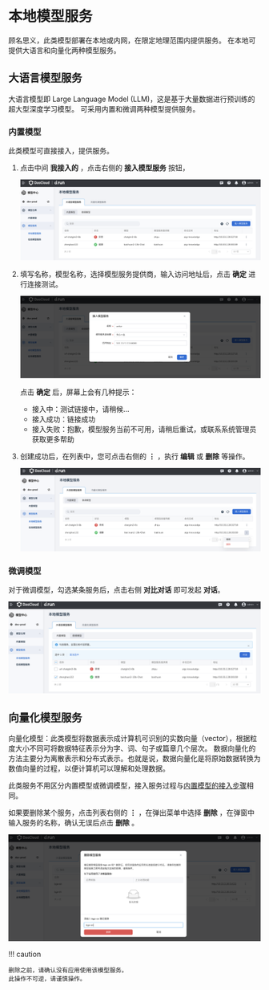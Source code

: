 # 本地模型服务

顾名思义，此类模型部署在本地或内网，在限定地理范围内提供服务。
在本地可提供大语言和向量化两种模型服务。

## 大语言模型服务

大语言模型即 Large Language Model (LLM)，这是基于大量数据进行预训练的超大型深度学习模型。
可采用内置和微调两种模型提供服务。

### 内置模型

此类模型可直接接入，提供服务。

1. 点击中间 **我接入的** ，点击右侧的 **接入模型服务** 按钮，

    ![接入模型服务](../images/local01.png)

1. 填写名称，模型名称，选择模型服务提供商，输入访问地址后，点击 **确定** 进行连接测试。

    ![填写信息](../images/local02.png)

    点击 **确定** 后，屏幕上会有几种提示：

    - 接入中：测试链接中，请稍候…
    - 接入成功：链接成功
    - 接入失败：抱歉，模型服务当前不可用，请稍后重试，或联系系统管理员获取更多帮助

1. 创建成功后，在列表中，您可点击右侧的 **⋮** ，执行 **编辑** 或 **删除** 等操作。

    ![更多操作](../images/local03.png)

### 微调模型

对于微调模型，勾选某条服务后，点击右侧 **对比对话** 即可发起 **对话**。

![微调模型对话](../images/local04.png)

## 向量化模型服务

向量化模型：此类模型将数据表示成计算机可识别的实数向量（vector），根据粒度大小不同可将数据特征表示分为字、词、句子或篇章几个层次。
数据向量化的方法主要分为离散表示和分布式表示。也就是说，数据向量化是将原始数据转换为数值向量的过程，以便计算机可以理解和处理数据。

此类服务不用区分内置模型或微调模型，接入服务过程与[内置模型的接入步骤](#_3)相同。

如果要删除某个服务，点击列表右侧的 **⋮** ，在弹出菜单中选择 **删除** ，在弹窗中输入服务的名称，确认无误后点击 **删除** 。

![删除模型服务](../images/local05.png)

!!! caution

    删除之前，请确认没有应用使用该模型服务。
    此操作不可逆，请谨慎操作。
